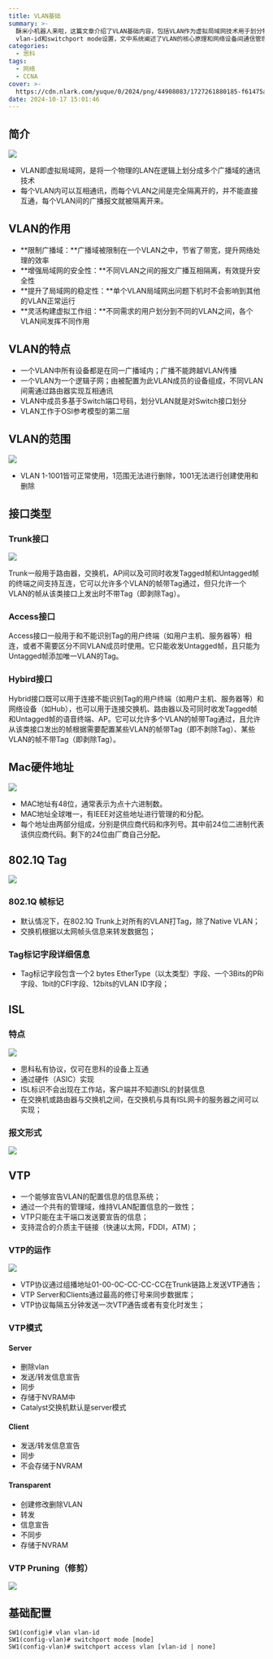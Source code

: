 ```yaml
---
title: VLAN基础
summary: >-
  酥米小机器人来啦，这篇文章介绍了VLAN基础内容，包括VLAN作为虚拟局域网技术用于划分物理局域网为多个逻辑广播域，隔离不同VLAN间通讯，并详细描述了其作用如限制广播域节省带宽、增强网络安全性、提升稳定性以及灵活构建工作组，VLAN特点包括广播域局限、逻辑子网组成和基于端口划分，同时覆盖VLAN范围、TrunkAccess和Hybrid接口类型、MAC地址48位全球唯一、802.1Q帧标记细节、思科ISL私有协议以及VTP协议用于VLAN配置同步和模式ServerClientTransparent，还包括VTP修剪功能以及基础配置命令如vlan
  vlan-id和switchport mode设置，文中系统阐述了VLAN的核心原理和网络设备间通信管理细节以提升网络效率和安全
categories:
  - 思科
tags:
  - 网络
  - CCNA
cover: >-
  https://cdn.nlark.com/yuque/0/2024/png/44908083/1727261880185-f61475a1-7523-4625-bd01-30f41e930bec.png
date: 2024-10-17 15:01:46
---
```


<meta name="referrer" content="no-referrer" />

## 简介
![](https://cdn.nlark.com/yuque/0/2024/png/44908083/1727261880185-f61475a1-7523-4625-bd01-30f41e930bec.png)

+ VLAN即虚拟局域网，是将一个物理的LAN在逻辑上划分成多个广播域的通讯技术
+ 每个VLAN内可以互相通讯，而每个VLAN之间是完全隔离开的，并不能直接互通，每个VLAN间的广播报文就被隔离开来。

## VLAN的作用
+ **限制广播域：**广播域被限制在一个VLAN之中，节省了带宽，提升网络处理的效率
+ **增强局域网的安全性：**不同VLAN之间的报文广播互相隔离，有效提升安全性
+ **提升了局域网的稳定性：**单个VLAN局域网出问题下机时不会影响到其他的VLAN正常运行
+ **灵活构建虚拟工作组：**不同需求的用户划分到不同的VLAN之间，各个VLAN间发挥不同作用

## VLAN的特点
+ 一个VLAN中所有设备都是在同一广播域内；广播不能跨越VLAN传播
+ 一个VLAN为一个逻辑子网；由被配置为此VLAN成员的设备组成，不同VLAN间需通过路由器实现互相通讯
+ VLAN中成员多基于Switch端口号码，划分VLAN就是对Switch接口划分
+ VLAN工作于OSI参考模型的第二层

## VLAN的范围
![](https://cdn.nlark.com/yuque/0/2024/png/44908083/1727261984139-0609b985-a483-4055-bdee-b2c57a47cba0.png)

+ VLAN 1-1001皆可正常使用，1范围无法进行删除，1001无法进行创建使用和删除

## 接口类型
### Trunk接口
![](https://cdn.nlark.com/yuque/0/2024/png/44908083/1727261657279-d246491a-12c9-465a-9ad7-2bdcddc31dee.png)

Trunk一般用于路由器，交换机，AP间以及可同时收发Tagged帧和Untagged帧的终端之间支持互连，它可以允许多个VLAN的帧带Tag通过，但只允许一个VLAN的帧从该类接口上发出时不带Tag（即剥除Tag）。

### Access接口
Access接口一般用于和不能识别Tag的用户终端（如用户主机、服务器等）相连，或者不需要区分不同VLAN成员时使用。它只能收发Untagged帧，且只能为Untagged帧添加唯一VLAN的Tag。

### Hybird接口
Hybrid接口既可以用于连接不能识别Tag的用户终端（如用户主机、服务器等）和网络设备（如Hub），也可以用于连接交换机、路由器以及可同时收发Tagged帧和Untagged帧的语音终端、AP。它可以允许多个VLAN的帧带Tag通过，且允许从该类接口发出的帧根据需要配置某些VLAN的帧带Tag（即不剥除Tag）、某些VLAN的帧不带Tag（即剥除Tag）。

## Mac硬件地址
![](https://cdn.nlark.com/yuque/0/2024/png/44908083/1727261710061-f3a8792b-648d-4b3e-a4f9-9658ce187a77.png)

+ MAC地址有48位，通常表示为点十六进制数。
+ MAC地址全球唯一，有IEEE对这些地址进行管理的和分配。
+ 每个地址由两部分组成，分别是供应商代码和序列号。其中前24位二进制代表该供应商代码。剩下的24位由厂商自己分配。

## 802.1Q Tag
![](https://cdn.nlark.com/yuque/0/2024/png/44908083/1727253192833-a4d3a08b-6a08-473c-89f5-a728f93219aa.png)

### 802.1Q 帧标记
+ 默认情况下，在802.1Q Trunk上对所有的VLAN打Tag，除了Native VLAN；
+ 交换机根据以太网帧头信息来转发数据包；

### Tag标记字段详细信息
+ Tag标记字段包含一个2 bytes EtherType（以太类型）字段、一个3Bits的PRi字段、1bit的CFI字段、12bits的VLAN ID字段；

## ISL
### 特点
![](https://cdn.nlark.com/yuque/0/2024/png/44908083/1727232795002-f91da91e-f3d1-4769-90f7-5a1f695d9f6b.png)

+ 思科私有协议，仅可在思科的设备上互通
+ 通过硬件（ASIC）实现
+ ISL标识不会出现在工作站，客户端并不知道ISL的封装信息
+ 在交换机或路由器与交换机之间，在交换机与具有ISL网卡的服务器之间可以实现；

### 报文形式
![](https://cdn.nlark.com/yuque/0/2024/png/44908083/1727232857479-d7dc114a-8b8b-411a-95d9-30e0df6bbadf.png)

## VTP
+ 一个能够宣告VLAN的配置信息的信息系统；
+ 通过一个共有的管理域，维持VLAN配置信息的一致性；
+ VTP只能在主干端口发送要宣告的信息；
+ 支持混合的介质主干链接（快速以太网，FDDI，ATM）；

### VTP的运作
![](https://cdn.nlark.com/yuque/0/2024/png/44908083/1727262262150-ca39be19-8d3a-4ca5-9740-affe0d19cdb1.png)

+ VTP协议通过组播地址01-00-0C-CC-CC-CC在Trunk链路上发送VTP通告；
+ VTP Server和Clients通过最高的修订号来同步数据库；
+ VTP协议每隔五分钟发送一次VTP通告或者有变化时发生；

### VTP模式
#### Server
+ 删除vlan
+ 发送/转发信息宣告
+ 同步
+ 存储于NVRAM中
+ Catalyst交换机默认是server模式

#### Client
+ 发送/转发信息宣告
+ 同步
+ 不会存储于NVRAM

#### Transparent
+ 创建修改删除VLAN
+ 转发
+ 信息宣告
+ 不同步
+ 存储于NVRAM

### VTP Pruning（修剪）
![](https://cdn.nlark.com/yuque/0/2024/png/44908083/1727262775728-359c02e7-1c19-4ed2-8757-71c88d6e1b6c.png)

## 基础配置
```plain
SW1(config)# vlan vlan-id
SW1(config-vlan)# switchport mode [mode]
SW1(config-vlan)# switchport access vlan [vlan-id | none]
```